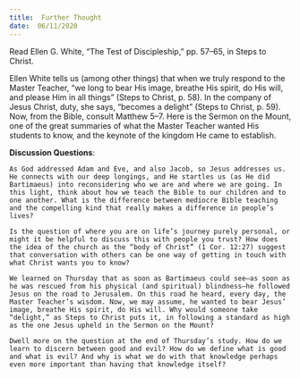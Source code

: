 ```yaml
---
title:  Further Thought
date:  06/11/2020
---
```


Read Ellen G. White, “The Test of Discipleship,” pp. 57–65, in Steps to Christ.

Ellen White tells us (among other things) that when we truly respond to the Master Teacher, “we long to bear His image, breathe His spirit, do His will, and please Him in all things” (Steps to Christ, p. 58). In the company of Jesus Christ, duty, she says, “becomes a delight” (Steps to Christ, p. 59). Now, from the Bible, consult Matthew 5–7. Here is the Sermon on the Mount, one of the great summaries of what the Master Teacher wanted His students to know, and the keynote of the kingdom He came to establish.

**Discussion Questions**:

`As God addressed Adam and Eve, and also Jacob, so Jesus addresses us. He connects with our deep longings, and He startles us (as He did Bartimaeus) into reconsidering who we are and where we are going. In this light, think about how we teach the Bible to our children and to one another. What is the difference between mediocre Bible teaching and the compelling kind that really makes a difference in people’s lives?`

`Is the question of where you are on life’s journey purely personal, or might it be helpful to discuss this with people you trust? How does the idea of the church as the “body of Christ” (1 Cor. 12:27) suggest that conversation with others can be one way of getting in touch with what Christ wants you to know?`

`We learned on Thursday that as soon as Bartimaeus could see—as soon as he was rescued from his physical (and spiritual) blindness—he followed Jesus on the road to Jerusalem. On this road he heard, every day, the Master Teacher’s wisdom. Now, we may assume, he wanted to bear Jesus’ image, breathe His spirit, do His will. Why would someone take “delight,” as Steps to Christ puts it, in following a standard as high as the one Jesus upheld in the Sermon on the Mount?`

`Dwell more on the question at the end of Thursday’s study. How do we learn to discern between good and evil? How do we define what is good and what is evil? And why is what we do with that knowledge perhaps even more important than having that knowledge itself?`